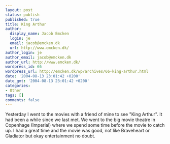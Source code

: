 ```yaml
---
layout: post
status: publish
published: true
title: King Arthur
author:
  display_name: Jacob Emcken
  login: je
  email: jacob@emcken.dk
  url: http://www.emcken.dk/
author_login: je
author_email: jacob@emcken.dk
author_url: http://www.emcken.dk/
wordpress_id: 66
wordpress_url: http://emcken.dk/wp/archives/66-king-arthur.html
date: '2004-08-13 23:01:42 +0200'
date_gmt: '2004-08-13 23:01:42 +0200'
categories:
- Other
tags: []
comments: false
---
```

Yesterday I went to the movies with a friend of mine to see "King Arthur". It had been a while since we last met. We went to the big movie theatre in Copenhage (Imperial) where we spend some time before the movie to catch up. I had a great time and the movie was good, not like Braveheart or Gladiator but okay entertainment no doubt.

